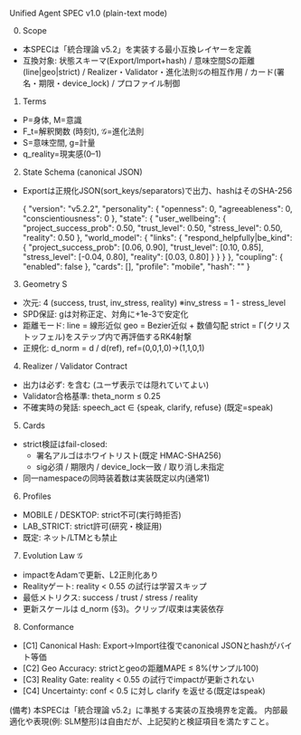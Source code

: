 Unified Agent SPEC v1.0 (plain-text mode)

0. Scope
- 本SPECは「統合理論 v5.2」を実装する最小互換レイヤーを定義
- 互換対象: 状態スキーマ(Export/Import+hash) / 意味空間Sの距離(line|geo|strict) /
  Realizer・Validator・進化法則𝒢の相互作用 / カード(署名・期限・device_lock) /
  プロファイル制御

1. Terms
- P=身体, M=意識
- F_t=解釈関数 (時刻t), 𝒢=進化法則
- S=意味空間, g=計量
- q_reality=現実感(0–1)

2. State Schema (canonical JSON)
- Exportは正規化JSON(sort_keys/separators)で出力、hashはそのSHA-256

  {
    "version": "v5.2.2",
    "personality": { "openness": 0, "agreeableness": 0, "conscientiousness": 0 },
    "state": {
      "user_wellbeing": {
        "project_success_prob": 0.50,
        "trust_level": 0.50,
        "stress_level": 0.50,
        "reality": 0.50
      },
      "world_model": {
        "links": {
          "respond_helpfully|be_kind": {
            "project_success_prob": [0.06, 0.90],
            "trust_level": [0.10, 0.85],
            "stress_level": [-0.04, 0.80],
            "reality": [0.03, 0.80]
          }
        }
      }
    },
    "coupling": { "enabled": false },
    "cards": [],
    "profile": "mobile",
    "hash": "<sha256 of canonical payload>"
  }

3. Geometry S
- 次元: 4 (success, trust, inv_stress, reality)  ※inv_stress = 1 - stress_level
- SPD保証: gは対称正定、対角に+1e-3で安定化
- 距離モード:
  line   = 線形近似
  geo    = Bezier近似 + 数値勾配
  strict = Γ(クリストッフェル)をステップ内で再評価するRK4射撃
- 正規化: d_norm = d / d(ref), ref=(0,0,1,0)→(1,1,0,1)

4. Realizer / Validator Contract
- 出力は必ず: <!--METRICS success=.. trust=.. stress=.. reality=..--> を含む
  (ユーザ表示では隠れていてよい)
- Validator合格基準: theta_norm ≤ 0.25
- 不確実時の発話: speech_act ∈ {speak, clarify, refuse} (既定=speak)

5. Cards
- strict検証はfail-closed:
  - 署名アルゴはホワイトリスト(既定 HMAC-SHA256)
  - sig必須 / 期限内 / device_lock一致 / 取り消し未指定
- 同一namespaceの同時装着数は実装既定以内(通常1)

6. Profiles
- MOBILE / DESKTOP: strict不可(実行時拒否)
- LAB_STRICT: strict許可(研究・検証用)
- 既定: ネット/LTMとも禁止

7. Evolution Law 𝒢
- impactをAdamで更新、L2正則化あり
- Realityゲート: reality < 0.55 の試行は学習スキップ
- 最低メトリクス: success / trust / stress / reality
- 更新スケールは d_norm (§3)。クリップ/収束は実装依存

8. Conformance
- [C1] Canonical Hash: Export→Import往復でcanonical JSONとhashがバイト等価
- [C2] Geo Accuracy: strictとgeoの距離MAPE ≤ 8%(サンプル100)
- [C3] Reality Gate: reality < 0.55 の試行でimpactが更新されない
- [C4] Uncertainty: conf < 0.5 に対し clarify を返せる(既定はspeak)

(備考) 本SPECは「統合理論 v5.2」に準拠する実装の互換境界を定義。
内部最適化や表現(例: SLM整形)は自由だが、上記契約と検証項目を満たすこと。

